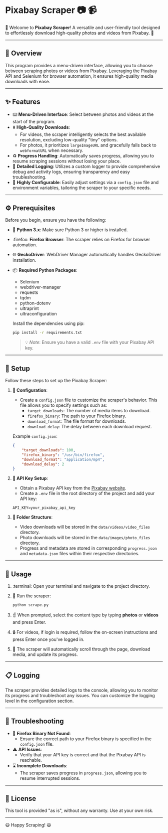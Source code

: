 # Pixabay Scraper :camera: :video_camera:

:tada: Welcome to **Pixabay Scraper**! A versatile and user-friendly tool designed to effortlessly download high-quality photos and videos from Pixabay. :tada:

---

## :eyes: Overview

This program provides a menu-driven interface, allowing you to choose between scraping photos or videos from Pixabay. Leveraging the Pixabay API and Selenium for browser automation, it ensures high-quality media downloads with ease.

---

## :sparkles: Features

-   :keyboard: **Menu-Driven Interface**: Select between photos and videos at the start of the program.
-   :arrow_down: **High-Quality Downloads**:
    -   For videos, the scraper intelligently selects the best available resolution, excluding low-quality "tiny" options.
    -   For photos, it prioritizes `largeImageURL` and gracefully falls back to `webformatURL` when necessary.
-   :recycle: **Progress Handling**: Automatically saves progress, allowing you to resume scraping sessions without losing your place.
-   :scroll: **Detailed Logging**: Utilizes a custom logger to provide comprehensive debug and activity logs, ensuring transparency and easy troubleshooting.
-   :wrench: **Highly Configurable**: Easily adjust settings via a `config.json` file and environment variables, tailoring the scraper to your specific needs.

---

## :gear: Prerequisites

Before you begin, ensure you have the following:

-   :snake: **Python 3.x**: Make sure Python 3 or higher is installed.
-   :firefox: **Firefox Browser**: The scraper relies on Firefox for browser automation.
-   :globe_with_meridians: **GeckoDriver**: WebDriver Manager automatically handles GeckoDriver installation.
-   :package: **Required Python Packages**:
    -   Selenium
    -   webdriver-manager
    -   requests
    -   tqdm
    -   python-dotenv
    -   ultraprint
    -   ultraconfiguration

    Install the dependencies using pip:

    ```bash
    pip install -r requirements.txt
    ```

    > :bulb: *Note*: Ensure you have a valid `.env` file with your Pixabay API key.

---

## :hammer: Setup

Follow these steps to set up the Pixabay Scraper:

1.  **:file_folder: Configuration**:

    -   Create a `config.json` file to customize the scraper's behavior. This file allows you to specify settings such as:
        -   `target_downloads`: The number of media items to download.
        -   `firefox_binary`: The path to your Firefox binary.
        -   `download_format`: The file format for downloads.
        -   `download_delay`: The delay between each download request.

    Example `config.json`:

    ```json
    {
        "target_downloads": 100,
        "firefox_binary": "/usr/bin/firefox",
        "download_format": "application/mp4",
        "download_delay": 2
    }
    ```

2.  **:key: API Key Setup**:

    -   Obtain a Pixabay API key from the [Pixabay website](https://pixabay.com/api/docs/).
    -   Create a `.env` file in the root directory of the project and add your API key:

    ```properties
    API_KEY=your_pixabay_api_key
    ```

3.  **:open_file_folder: Folder Structure**:

    -   Video downloads will be stored in the `data/videos/video_files` directory.
    -   Photo downloads will be stored in the `data/images/photo_files` directory.
    -   Progress and metadata are stored in corresponding `progress.json` and `metadata.json` files within their respective directories.

---

## :rocket: Usage

1.  :terminal: Open your terminal and navigate to the project directory.

2.  :running: Run the scraper:

    ```bash
    python scrape.py
    ```

3.  :point_up: When prompted, select the content type by typing **photos** or **videos** and press Enter.

4.  :lock: For videos, if login is required, follow the on-screen instructions and press Enter once you've logged in.

5.  :mag_right: The scraper will automatically scroll through the page, download media, and update its progress.

---

## :clipboard: Logging

The scraper provides detailed logs to the console, allowing you to monitor its progress and troubleshoot any issues. You can customize the logging level in the configuration section.

---

## :wrench: Troubleshooting

-   :no_entry_sign: **Firefox Binary Not Found**:
    -   Ensure the correct path to your Firefox binary is specified in the `config.json` file.
-   :warning: **API Issues**:
    -   Verify that your API key is correct and that the Pixabay API is reachable.
-   :hourglass: **Incomplete Downloads**:
    -   The scraper saves progress in `progress.json`, allowing you to resume interrupted sessions.

---

## :page_facing_up: License

This tool is provided "as is", without any warranty. Use at your own risk.

---

:smiley: Happy Scraping! :smiley: